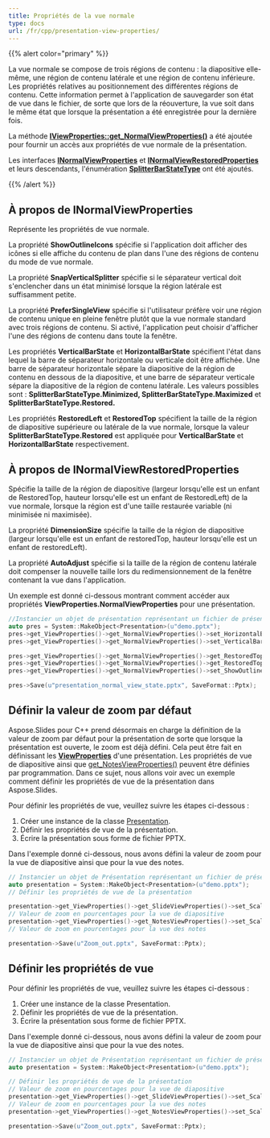```yaml
---
title: Propriétés de la vue normale
type: docs
url: /fr/cpp/presentation-view-properties/
---
```


{{% alert color="primary" %}} 

La vue normale se compose de trois régions de contenu : la diapositive elle-même, une région de contenu latérale et une région de contenu inférieure. Les propriétés relatives au positionnement des différentes régions de contenu. Cette information permet à l'application de sauvegarder son état de vue dans le fichier, de sorte que lors de la réouverture, la vue soit dans le même état que lorsque la présentation a été enregistrée pour la dernière fois.

La méthode [**IViewProperties::get_NormalViewProperties()**](https://reference.aspose.com/slides/cpp/class/aspose.slides.i_view_properties#aa8add44edf3e3ac578e0bf8f32617b06) a été ajoutée pour fournir un accès aux propriétés de vue normale de la présentation.

Les interfaces [**INormalViewProperties**](https://reference.aspose.com/slides/cpp/class/aspose.slides.i_normal_view_properties) et [**INormalViewRestoredProperties**](https://reference.aspose.com/slides/cpp/class/aspose.slides.i_normal_view_restored_properties) et leurs descendants, l'énumération [**SplitterBarStateType**](https://reference.aspose.com/slides/cpp/namespace/aspose.slides#ac12b36e68eb35cfd6ae026915e071950) ont été ajoutés.

{{% /alert %}} 



## **À propos de INormalViewProperties** #

Représente les propriétés de vue normale.

La propriété **ShowOutlineIcons** spécifie si l'application doit afficher des icônes si elle affiche du contenu de plan dans l'une des régions de contenu du mode de vue normale.

La propriété **SnapVerticalSplitter** spécifie si le séparateur vertical doit s'enclencher dans un état minimisé lorsque la région latérale est suffisamment petite.

La propriété **PreferSingleView** spécifie si l'utilisateur préfère voir une région de contenu unique en pleine fenêtre plutôt que la vue normale standard avec trois régions de contenu. Si activé, l'application peut choisir d'afficher l'une des régions de contenu dans toute la fenêtre.

Les propriétés **VerticalBarState** et **HorizontalBarState** spécifient l'état dans lequel la barre de séparateur horizontale ou verticale doit être affichée. Une barre de séparateur horizontale sépare la diapositive de la région de contenu en dessous de la diapositive, et une barre de séparateur verticale sépare la diapositive de la région de contenu latérale. Les valeurs possibles sont : **SplitterBarStateType.Minimized, SplitterBarStateType.Maximized** et **SplitterBarStateType.Restored.**

Les propriétés **RestoredLeft** et **RestoredTop** spécifient la taille de la région de diapositive supérieure ou latérale de la vue normale, lorsque la valeur **SplitterBarStateType.Restored** est appliquée pour **VerticalBarState** et **HorizontalBarState** respectivement.



## **À propos de INormalViewRestoredProperties** #

Spécifie la taille de la région de diapositive (largeur lorsqu'elle est un enfant de RestoredTop, hauteur lorsqu'elle est un enfant de RestoredLeft) de la vue normale, lorsque la région est d'une taille restaurée variable (ni minimisée ni maximisée). 

La propriété **DimensionSize** spécifie la taille de la région de diapositive (largeur lorsqu'elle est un enfant de restoredTop, hauteur lorsqu'elle est un enfant de restoredLeft).

La propriété **AutoAdjust** spécifie si la taille de la région de contenu latérale doit compenser la nouvelle taille lors du redimensionnement de la fenêtre contenant la vue dans l'application.

Un exemple est donné ci-dessous montrant comment accéder aux propriétés **ViewProperties.NormalViewProperties** pour une présentation.

``` cpp
//Instancier un objet de présentation représentant un fichier de présentation
auto pres = System::MakeObject<Presentation>(u"demo.pptx");
pres->get_ViewProperties()->get_NormalViewProperties()->set_HorizontalBarState(SplitterBarStateType::Restored);
pres->get_ViewProperties()->get_NormalViewProperties()->set_VerticalBarState(SplitterBarStateType::Maximized);

pres->get_ViewProperties()->get_NormalViewProperties()->get_RestoredTop()->set_AutoAdjust(true);
pres->get_ViewProperties()->get_NormalViewProperties()->get_RestoredTop()->set_DimensionSize(80.0f);
pres->get_ViewProperties()->get_NormalViewProperties()->set_ShowOutlineIcons(true);

pres->Save(u"presentation_normal_view_state.pptx", SaveFormat::Pptx);
```


## **Définir la valeur de zoom par défaut**
Aspose.Slides pour C++ prend désormais en charge la définition de la valeur de zoom par défaut pour la présentation de sorte que lorsque la présentation est ouverte, le zoom est déjà défini. Cela peut être fait en définissant les [**ViewProperties**](https://reference.aspose.com/slides/cpp/class/aspose.slides.view_properties) d'une présentation. Les propriétés de vue de diapositive ainsi que [get_NotesViewProperties()](https://reference.aspose.com/slides/cpp/class/aspose.slides.view_properties#a86ad6559c9c0768d8210fdb86c86cf98) peuvent être définies par programmation. Dans ce sujet, nous allons voir avec un exemple comment définir les propriétés de vue de la présentation dans Aspose.Slides.

Pour définir les propriétés de vue, veuillez suivre les étapes ci-dessous :

1. Créer une instance de la classe [Presentation](https://reference.aspose.com/slides/cpp/class/aspose.slides.presentation).
1. Définir les propriétés de vue de la présentation.
1. Écrire la présentation sous forme de fichier PPTX.

Dans l'exemple donné ci-dessous, nous avons défini la valeur de zoom pour la vue de diapositive ainsi que pour la vue des notes.

``` cpp
// Instancier un objet de Présentation représentant un fichier de présentation
auto presentation = System::MakeObject<Presentation>(u"demo.pptx");
// Définir les propriétés de vue de la présentation

presentation->get_ViewProperties()->get_SlideViewProperties()->set_Scale(100);
// Valeur de zoom en pourcentages pour la vue de diapositive
presentation->get_ViewProperties()->get_NotesViewProperties()->set_Scale(100);
// Valeur de zoom en pourcentages pour la vue des notes 

presentation->Save(u"Zoom_out.pptx", SaveFormat::Pptx);
```



## **Définir les propriétés de vue**
Pour définir les propriétés de vue, veuillez suivre les étapes ci-dessous :

1. Créer une instance de la classe Presentation.
1. Définir les propriétés de vue de la présentation.
1. Écrire la présentation sous forme de fichier PPTX.

Dans l'exemple donné ci-dessous, nous avons défini la valeur de zoom pour la vue de diapositive ainsi que pour la vue des notes.

``` cpp
// Instancier un objet de Présentation représentant un fichier de présentation
auto presentation = System::MakeObject<Presentation>(u"demo.pptx");

// Définir les propriétés de vue de la présentation
// Valeur de zoom en pourcentages pour la vue de diapositive
presentation->get_ViewProperties()->get_SlideViewProperties()->set_Scale(100);
// Valeur de zoom en pourcentages pour la vue des notes
presentation->get_ViewProperties()->get_NotesViewProperties()->set_Scale(100);

presentation->Save(u"Zoom_out.pptx", SaveFormat::Pptx);
```